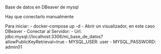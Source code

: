 Base de datos en DBeaver de mysql

Hay que conectarlo manualmente

Para iniciar:
    - docker-compose up -d
    - Abrir un visualizador, en este caso DBeaver
    - Conectar al Servidor:
      - Url: jdbc:mysql://localhost:3306/mi_base_de_datos?allowPublicKeyRetrieval=true
      - MYSQL_USER: user
      - MYSQL_PASSWORD: admin01